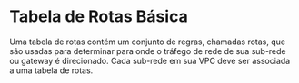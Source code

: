 # Tabela de Rotas Básica

Uma tabela de rotas contém um conjunto de regras, chamadas rotas, que são usadas para determinar para onde o tráfego de rede de sua sub-rede ou gateway é direcionado. Cada sub-rede em sua VPC deve ser associada a uma tabela de rotas.